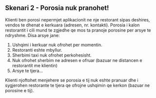 ## Skenari 2 - Porosia nuk pranohet!

 Klienti ben porosi nepermjet aplikacionit ne nje restorant sipas deshires, vendos te dhenat e kerkuara (adresen, nr. kontakti). Porosia i kalon restorantit i cili mund te zgjedhe qe mos ta pranoje porosine per arsye te ndryshme. Disa arsye jane:
1. Ushqimi i kerkuar nuk ofrohet per momentin.
2. Restoranti eshte mbyllur.
3. Sherbimi taxi nuk ofrohet perkohesisht.
4. Nuk ofrohet sherbim ne adresen e ofruar (bazuar ne distancen e restorantit me klientin)
5. Arsye te tjera...

 Klienti njoftohet menjehere se porosia e tij nuk eshte pranuar dhe i sygjerohen restorante te tjera qe ofrojne ushqimin qe kerkon (bazuar ne porosine e tij).







